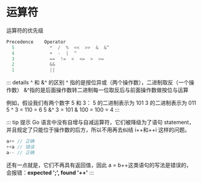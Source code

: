 # 运算符

运算符的优先级

```go
Precedence    Operator
  5             *  /  %  <<  >>  &  &^
  4             +  -  |  ^
  3             ==  !=  <  <=  >  >=
  2             &&
  1             ||
```

::: details ^ 和 &^ 的区别
^ 指的是按位异或（两个操作数），二进制取反（一个操作数）
&^指的是后面操作数转二进制每一位取反后与前面操作数做按位与运算

例如，假设我们有两个数字 5 和 3：
5 的二进制表示为 101
3 的二进制表示为 011
5 ^ 3 = 110 = 6
5 &^ 3 = 101 & 100 = 100 = 4
:::

::: tip 提示
Go 语言中没有自增与自减运算符，它们被降级为了语句 statement，并且规定了只能位于操作数的后方，所以不用再去纠结 i++和++i 这样的问题。

```go
a++ // 正确
++a // 错误
a-- // 正确
```

还有一点就是，它们不再具有返回值，因此 a = b++这类语句的写法是错误的，会报错：**expected ';', found '++'**
:::
